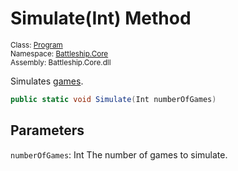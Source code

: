 # Simulate(Int) Method

<sub>Class: [Program](../Program.md)  
Namespace: [Battleship.Core](../../Battleship.Core.md)  
Assembly: Battleship.Core.dll</sub>

Simulates [games](../../Game/Game.md).

```cs
public static void Simulate(Int numberOfGames)
```

## Parameters

`numberOfGames`: Int
The number of games to simulate.